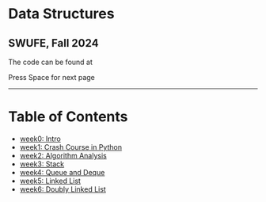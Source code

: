 # Data Structures

## SWUFE, Fall 2024

The code can be found at<a href="https://github.com/ChenZhongPu/data-structure-swufe" target="_blank" alt="GitHub" title="Open in GitHub" class="text-xl slidev-icon-btn opacity-50 !border-none !hover:text-blue"><carbon-logo-github /></a>

<div class="pt-12">
  <span @click="$slidev.nav.next" class="px-2 py-1 rounded cursor-pointer" hover="bg-white bg-opacity-10">
    Press Space for next page <carbon:arrow-right class="inline"/>
  </span>
</div>

---

# Table of Contents

- [week0: Intro](https://slide-ds.zhongpu.info/week0)
- [week1: Crash Course in Python](https://slide-ds.zhongpu.info/week1)
- [week2: Algorithm Analysis](https://slide-ds.zhongpu.info/week2)
- [week3: Stack](https://slide-ds.zhongpu.info/week3)
- [week4: Queue and Deque](https://slide-ds.zhongpu.info/week4)
- [week5: Linked List](https://slide-ds.zhongpu.info/week5)
- [week6: Doubly Linked List](https://slide-ds.zhongpu.info/week6)
